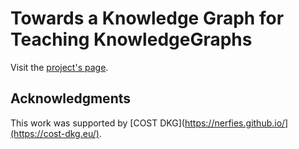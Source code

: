 # Towards a Knowledge Graph for Teaching KnowledgeGraphs

Visit the [project's page](https://naiayti.github.io/TeachingKnowledgeGraphs.io/).


## Acknowledgments
This work was supported by [COST DKG](https://nerfies.github.io/](https://cost-dkg.eu/).

